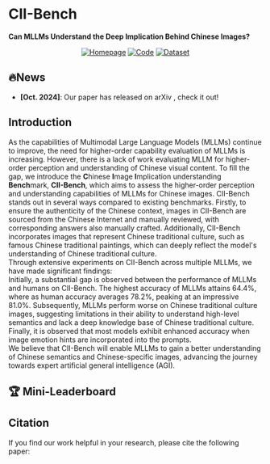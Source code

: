 # CII-Bench
**Can MLLMs Understand the Deep Implication Behind Chinese Images?**
<p align="center">
<a href="https://cii-bench.github.io/"><img src="https://img.shields.io/badge/Homepage-blue" alt="Homepage"></a>
<a href="https://github.com/MING-ZCH/CII-Bench"><img src="https://img.shields.io/badge/Code-24292e" alt="Code"></a>
<a href="https://huggingface.co/datasets/"><img src="https://img.shields.io/badge/Dataset-yellow" alt="Dataset"></a>
</p> 

## 🔥News

* **[Oct. 2024]**: Our paper has released on arXiv , check it out!

## Introduction
As the capabilities of Multimodal Large Language Models (MLLMs) continue to improve, the need for higher-order capability evaluation of MLLMs is increasing. However, there is a lack of work evaluating MLLM for higher-order perception and understanding of Chinese visual content.
To fill the gap, we introduce the **C**hinese **I**mage **I**mplication understanding **Bench**mark, **CII-Bench**, which aims to assess the higher-order perception and understanding capabilities of MLLMs for Chinese images. 
CII-Bench stands out in several ways compared to existing benchmarks. Firstly, to ensure the authenticity of the Chinese context, images in CII-Bench are sourced from the Chinese Internet and manually reviewed, with corresponding answers also manually crafted. Additionally, CII-Bench incorporates images that represent Chinese traditional culture, such as famous Chinese traditional paintings, which can deeply reflect the model's understanding of Chinese traditional culture. \
Through extensive experiments on CII-Bench across multiple MLLMs, we have made significant findings: \
Initially, a substantial gap is observed between the performance of MLLMs and humans on CII-Bench. The highest accuracy of MLLMs attains 64.4\%, where as human accuracy averages 78.2\%, peaking at an impressive 81.0\%. Subsequently, MLLMs perform worse on Chinese traditional culture images, suggesting limitations in their ability to understand high-level semantics and lack a deep knowledge base of Chinese traditional culture. Finally, it is observed that most models exhibit enhanced accuracy when image emotion hints are incorporated into the prompts. \
We believe that CII-Bench will enable MLLMs to gain a better understanding of Chinese semantics and Chinese-specific images, advancing the journey towards expert artificial general intelligence (AGI).

## 🏆 Mini-Leaderboard


## Citation

If you find our work helpful in your research, please cite the following paper:
